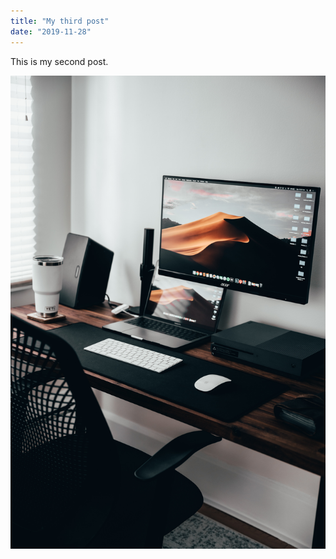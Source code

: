 ```yaml
---
title: "My third post"
date: "2019-11-28"
---
```


This is my second post.

![Computer](./max-andrey-TlRQin0iwjE-unsplash.jpg)
